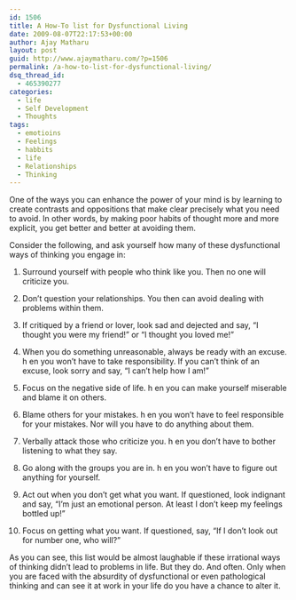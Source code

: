 ```yaml
---
id: 1506
title: A How-To list for Dysfunctional Living
date: 2009-08-07T22:17:53+00:00
author: Ajay Matharu
layout: post
guid: http://www.ajaymatharu.com/?p=1506
permalink: /a-how-to-list-for-dysfunctional-living/
dsq_thread_id:
  - 465390277
categories:
  - life
  - Self Development
  - Thoughts
tags:
  - emotioins
  - Feelings
  - habbits
  - life
  - Relationships
  - Thinking
---
```

One of the ways you can enhance the power of your mind is by learning to create contrasts and oppositions that make clear precisely what you need to avoid. In other words, by making poor habits of thought more and more explicit, you get better and better at avoiding them.

Consider the following, and ask yourself how many of these dysfunctional ways of thinking you engage in:
  
1. Surround yourself with people who think like you. Then no one will criticize you.
  
2. Don’t question your relationships. You then can avoid dealing with problems within them.
  
3. If critiqued by a friend or lover, look sad and dejected and say, “I thought you were my friend!” or “I thought you loved me!”
  
4. When you do something unreasonable, always be ready with an excuse. h en you won’t have to take responsibility. If you can’t think of an excuse, look sorry and say, “I can’t help how I am!”
  
5. Focus on the negative side of life. h en you can make yourself miserable and blame it on others.
  
6. Blame others for your mistakes. h en you won’t have to feel responsible for your mistakes. Nor will you have to do anything about them.
  
7. Verbally attack those who criticize you. h en you don’t have to bother listening to what they say.
  
8. Go along with the groups you are in. h en you won’t have to figure out anything for yourself.
  
9. Act out when you don’t get what you want. If questioned, look indignant and say, “I’m just an emotional person. At least I don’t keep my feelings bottled up!”
  
10. Focus on getting what you want. If questioned, say, “If I don’t look out for number one, who will?”

As you can see, this list would be almost laughable if these irrational ways of thinking didn’t lead to problems in life. But they do. And often. Only when you are faced with the absurdity of dysfunctional or even pathological thinking and can see it at work in your life do you have a chance to alter it.